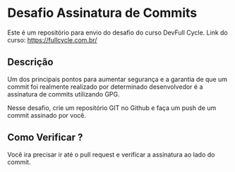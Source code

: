# Desafio Assinatura de Commits

Este é um repositório para envio do desafio do curso DevFull Cycle. Link do curso: https://fullcycle.com.br/

## Descrição

Um dos principais pontos para aumentar segurança e a garantia de que um commit foi realmente realizado por determinado desenvolvedor é a assinatura de commits utilizando GPG.

Nesse desafio, crie um repositório GIT no Github e faça um push de um commit assinado por você.

## Como Verificar ?

Você ira precisar ir até o pull request e verificar a assinatura ao lado do commit.